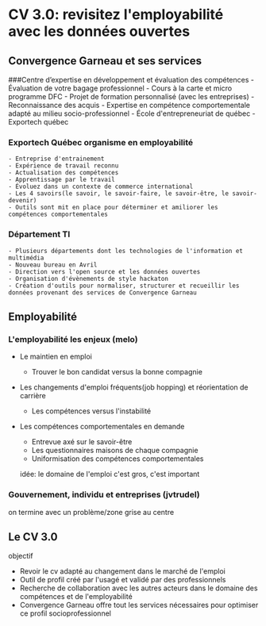 # CV 3.0: revisitez l'employabilité avec les données ouvertes

## Convergence Garneau et ses services
###Centre d’expertise en développement et évaluation des compétences 
	- Évaluation de votre bagage professionnel
	- Cours à la carte et micro programme DFC
	- Projet de formation personnalisé (avec les entreprises)
	- Reconnaissance des acquis
	- Expertise en compétence comportementale adapté au milieu socio-professionnel
	- École d'entrepreneuriat de québec
	- Exportech québec



### Exportech Québec organisme en employabilité
	- Entreprise d'entrainement
	- Expérience de travail reconnu
	- Actualisation des compétences
	- Apprentissage par le travail
	- Évoluez dans un contexte de commerce international
	- Les 4 savoirs(le savoir, le savoir-faire, le savoir-être, le savoir-devenir)
	- Outils sont mit en place pour déterminer et amiliorer les compétences comportementales



### Département TI
	- Plusieurs départements dont les technologies de l'information et multimédia
	- Nouveau bureau en Avril
	- Direction vers l'open source et les données ouvertes
	- Organisation d'évènements de style hackaton
	- Création d'outils pour normaliser, structurer et recueillir les données provenant des services de Convergence Garneau 


## Employabilité

### L'employabilité les enjeux (melo)
- Le maintien en emploi
	- Trouver le bon candidat versus la bonne compagnie
- Les changements d'emploi fréquents(job hopping) et réorientation de carrière
	- Les compétences versus l'instabilité
- Les compétences comportementales en demande
	- Entrevue axé sur le savoir-être
	- Les questionnaires maisons de chaque compagnie
	- Uniformisation des compétences comportementales

  idée: le domaine de l'emploi c'est gros, c'est important

### Gouvernement, individu et entreprises (jvtrudel)

on termine avec un problème/zone grise au centre

## Le CV 3.0

objectif 

- Revoir le cv adapté au changement dans le marché de l'emploi
- Outil de profil créé par l'usagé et validé par des professionnels
- Recherche de collaboration avec les autres acteurs dans le domaine des compétences et de l'employabilité
- Convergence Garneau offre tout les services nécessaires pour optimiser ce profil socioprofessionnel 


